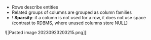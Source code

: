 - Rows describe entities
- Related groups of columns are grouped as column families
- ! **Sparsity**: if a column is not used for a row, it does not use space (contrast to RDBMS, where unused columns store NULL)

![[Pasted image 20230923203215.png]]